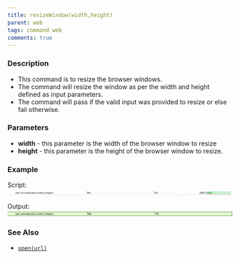 ```yaml
---
title: resizeWindow(width,height)
parent: web
tags: command web
comments: true
---
```


### Description

- This command is to resize the browser windows.
- The command will resize the window as per the width and height defined as input parameters.
- The command will pass if the valid input was provided to resize or else fail otherwise.

### Parameters

- **width** - this parameter is the width of the browser window to resize
- **height** - this parameter is the height of the browser window to resize.

### Example

Script:<br/>
![](image/resizeWindow_01.png)

Output:<br/>
![](image/resizeWindow_02.png)

### See Also

- [`open(url)`](open(url))